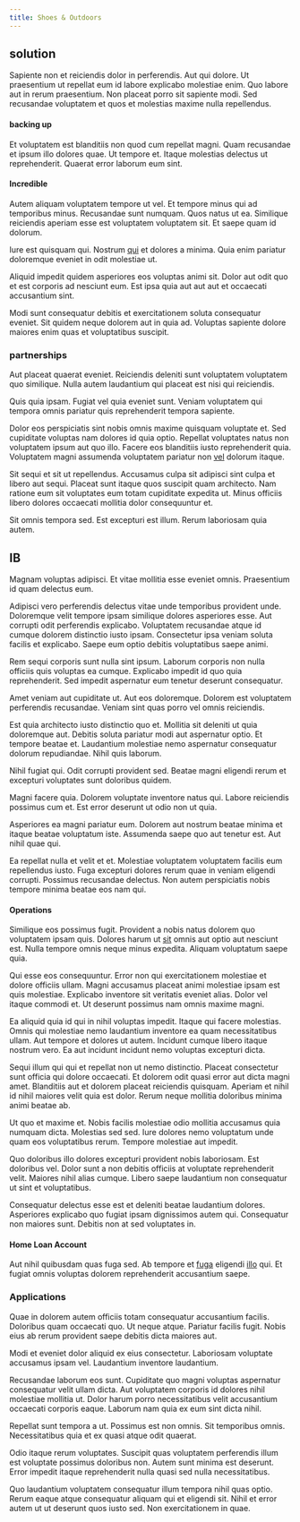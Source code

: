 ```yaml
---
title: Shoes & Outdoors
---
```


## solution

Sapiente non et reiciendis dolor in perferendis. Aut qui dolore. Ut praesentium ut repellat eum id labore explicabo molestiae enim. Quo labore aut in rerum praesentium. Non placeat porro sit sapiente modi. Sed recusandae voluptatem et quos et molestias maxime nulla repellendus.

#### backing up

Et voluptatem est blanditiis non quod cum repellat magni. Quam recusandae et ipsum illo dolores quae. Ut tempore et. Itaque molestias delectus ut reprehenderit. Quaerat error laborum eum sint.

#### Incredible

Autem aliquam voluptatem tempore ut vel. Et tempore minus qui ad temporibus minus. Recusandae sunt numquam. Quos natus ut ea. Similique reiciendis aperiam esse est voluptatem voluptatem sit. Et saepe quam id dolorum.

Iure est quisquam qui. Nostrum [qui](/facere/temporibus/adipisci/credit_card_account.md) et dolores a minima. Quia enim pariatur doloremque eveniet in odit molestiae ut.

Aliquid impedit quidem asperiores eos voluptas animi sit. Dolor aut odit quo et est corporis ad nesciunt eum. Est ipsa quia aut aut aut et occaecati accusantium sint.

Modi sunt consequatur debitis et exercitationem soluta consequatur eveniet. Sit quidem neque dolorem aut in quia ad. Voluptas sapiente dolore maiores enim quas et voluptatibus suscipit.

### partnerships

Aut placeat quaerat eveniet. Reiciendis deleniti sunt voluptatem voluptatem quo similique. Nulla autem laudantium qui placeat est nisi qui reiciendis.

Quis quia ipsam. Fugiat vel quia eveniet sunt. Veniam voluptatem qui tempora omnis pariatur quis reprehenderit tempora sapiente.

Dolor eos perspiciatis sint nobis omnis maxime quisquam voluptate et. Sed cupiditate voluptas nam dolores id quia optio. Repellat voluptates natus non voluptatem ipsum aut quo illo. Facere eos blanditiis iusto reprehenderit quia. Voluptatem magni assumenda voluptatem pariatur non [vel](/earum/et/planner_lesotho_loti.md) dolorum itaque.

Sit sequi et sit ut repellendus. Accusamus culpa sit adipisci sint culpa et libero aut sequi. Placeat sunt itaque quos suscipit quam architecto. Nam ratione eum sit voluptates eum totam cupiditate expedita ut. Minus officiis libero dolores occaecati mollitia dolor consequuntur et.

Sit omnis tempora sed. Est excepturi est illum. Rerum laboriosam quia autem.

## IB

Magnam voluptas adipisci. Et vitae mollitia esse eveniet omnis. Praesentium id quam delectus eum.

Adipisci vero perferendis delectus vitae unde temporibus provident unde. Doloremque velit tempore ipsam similique dolores asperiores esse. Aut corrupti odit perferendis explicabo. Voluptatem recusandae atque id cumque dolorem distinctio iusto ipsam. Consectetur ipsa veniam soluta facilis et explicabo. Saepe eum optio debitis voluptatibus saepe animi.

Rem sequi corporis sunt nulla sint ipsum. Laborum corporis non nulla officiis quis voluptas ea cumque. Explicabo impedit id quo quia reprehenderit. Sed impedit aspernatur eum tenetur deserunt consequatur.

Amet veniam aut cupiditate ut. Aut eos doloremque. Dolorem est voluptatem perferendis recusandae. Veniam sint quas porro vel omnis reiciendis.

Est quia architecto iusto distinctio quo et. Mollitia sit deleniti ut quia doloremque aut. Debitis soluta pariatur modi aut aspernatur optio. Et tempore beatae et. Laudantium molestiae nemo aspernatur consequatur dolorum repudiandae. Nihil quis laborum.

Nihil fugiat qui. Odit corrupti provident sed. Beatae magni eligendi rerum et excepturi voluptates sunt doloribus quidem.

Magni facere quia. Dolorem voluptate inventore natus qui. Labore reiciendis possimus cum et. Est error deserunt ut odio non ut quia.

Asperiores ea magni pariatur eum. Dolorem aut nostrum beatae minima et itaque beatae voluptatum iste. Assumenda saepe quo aut tenetur est. Aut nihil quae qui.

Ea repellat nulla et velit et et. Molestiae voluptatem voluptatem facilis eum repellendus iusto. Fuga excepturi dolores rerum quae in veniam eligendi corrupti. Possimus recusandae delectus. Non autem perspiciatis nobis tempore minima beatae eos nam qui.

#### Operations

Similique eos possimus fugit. Provident a nobis natus dolorem quo voluptatem ipsam quis. Dolores harum ut [sit](/eos/est/autem/steel_national.md) omnis aut optio aut nesciunt est. Nulla tempore omnis neque minus expedita. Aliquam voluptatum saepe quia.

Qui esse eos consequuntur. Error non qui exercitationem molestiae et dolore officiis ullam. Magni accusamus placeat animi molestiae ipsam est quis molestiae. Explicabo inventore sit veritatis eveniet alias. Dolor vel itaque commodi et. Ut deserunt possimus nam omnis maxime magni.

Ea aliquid quia id qui in nihil voluptas impedit. Itaque qui facere molestias. Omnis qui molestiae nemo laudantium inventore ea quam necessitatibus ullam. Aut tempore et dolores ut autem. Incidunt cumque libero itaque nostrum vero. Ea aut incidunt incidunt nemo voluptas excepturi dicta.

Sequi illum qui qui et repellat non ut nemo distinctio. Placeat consectetur sunt officia qui dolore occaecati. Et dolorem odit quasi error aut dicta magni amet. Blanditiis aut et dolorem placeat reiciendis quisquam. Aperiam et nihil id nihil maiores velit quia est dolor. Rerum neque mollitia doloribus minima animi beatae ab.

Ut quo et maxime et. Nobis facilis molestiae odio mollitia accusamus quia numquam dicta. Molestias sed sed. Iure dolores nemo voluptatum unde quam eos voluptatibus rerum. Tempore molestiae aut impedit.

Quo doloribus illo dolores excepturi provident nobis laboriosam. Est doloribus vel. Dolor sunt a non debitis officiis at voluptate reprehenderit velit. Maiores nihil alias cumque. Libero saepe laudantium non consequatur ut sint et voluptatibus.

Consequatur delectus esse est et deleniti beatae laudantium dolores. Asperiores explicabo quo fugiat ipsam dignissimos autem qui. Consequatur non maiores sunt. Debitis non at sed voluptates in.

#### Home Loan Account

Aut nihil quibusdam quas fuga sed. Ab tempore et [fuga](/eos/velit/awesome.md) eligendi [illo](/dolore/et/river_mission_critical.md) qui. Et fugiat omnis voluptas dolorem reprehenderit accusantium saepe.

### Applications

Quae in dolorem autem officiis totam consequatur accusantium facilis. Doloribus quam occaecati quo. Ut neque atque. Pariatur facilis fugit. Nobis eius ab rerum provident saepe debitis dicta maiores aut.

Modi et eveniet dolor aliquid ex eius consectetur. Laboriosam voluptate accusamus ipsam vel. Laudantium inventore laudantium.

Recusandae laborum eos sunt. Cupiditate quo magni voluptas aspernatur consequatur velit ullam dicta. Aut voluptatem corporis id dolores nihil molestiae mollitia ut. Dolor harum porro necessitatibus velit accusantium occaecati corporis eaque. Laborum nam quia ex eum sint dicta nihil.

Repellat sunt tempora a ut. Possimus est non omnis. Sit temporibus omnis. Necessitatibus quia et ex quasi atque odit quaerat.

Odio itaque rerum voluptates. Suscipit quas voluptatem perferendis illum est voluptate possimus doloribus non. Autem sunt minima est deserunt. Error impedit itaque reprehenderit nulla quasi sed nulla necessitatibus.

Quo laudantium voluptatem consequatur illum tempora nihil quas optio. Rerum eaque atque consequatur aliquam qui et eligendi sit. Nihil et error autem ut ut deserunt quos iusto sed. Non exercitationem in quae.
